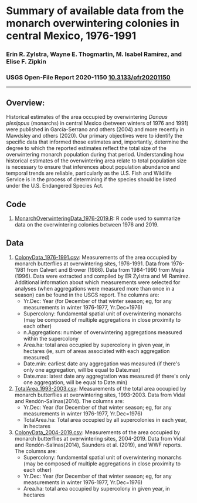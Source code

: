 # Summary of available data from the monarch overwintering colonies in central Mexico, 1976-1991

### Erin R. Zylstra, Wayne E. Thogmartin, M. Isabel Ramírez, and Elise F. Zipkin

### USGS Open-File Report 2020-1150 [10.3133/ofr20201150]( https://doi.org/10.3133/ofr20201150)
_______________________________________________________________________________________________________________________________________

## Overview:
Historical estimates of the area occupied by overwintering *Danaus plexippus* (monarchs) in central Mexico (between winters of 1976 and 1991) were published in García-Serrano and others (2004) and more recently in Mawdsley and others (2020). Our primary objectives were to identify the specific data that informed those estimates and, importantly, determine the degree to which the reported estimates reflect the total size of the overwintering monarch population during that period. Understanding how historical estimates of the overwintering area relate to total population size is necessary to ensure that inferences about population abundance and temporal trends are reliable, particularly as the U.S. Fish and Wildlife Service is in the process of determining if the species should be listed under the U.S. Endangered Species Act.
## Code 
1. [MonarchOverwinteringData_1976-2019.R]( MonarchOverwinteringData_1976-2019.R): R code used to summarize data on the overwintering colonies between 1976 and 2019. 

## Data
1. [ColonyData_1976-1991.csv]( ColonyData_1976-1991.csv): Measurements of the area occupied by monarch butterflies at overwintering sites, 1976-1991. Data from 1976-1981 from Calvert and Brower (1986). Data from 1984-1990 from Mejía (1996). Data were extracted and compiled by ER Zylstra and MI Ramirez. Additional information about which measurements were selected for analyses (when aggregations were measured more than once in a season) can be found in the USGS report. The columns are:
    - Yr.Dec: Year (for December of that winter season; eg, for any measurements in winter 1976-1977, Yr.Dec=1976)
    - Supercolony: fundamental spatial unit of overwintering monarchs (may be composed of multiple aggregations in close proximity to each other)
    - n.Aggregations: number of overwintering aggregations measured within the supercolony
    - Area.ha: total area occupied by supercolony in given year, in hectares (ie, sum of areas associated with each aggregation measured)
    - Date.min: earliest date any aggregation was measured (if there's only one aggregation, will be equal to Date.max)
    - Date.max: latest date any aggregtation was measured (if there's only one aggregation, will be equal to Date.min)
2. [TotalArea_1993-2003.csv]( TotalArea_1993-2003.csv): Measurements of the total area occupied by monarch butterflies at overwintering sites, 1993-2003. Data from Vidal and Rendón-Salinas(2014). The columns are:
    - Yr.Dec: Year (for December of that winter season; eg, for any measurements in winter 1976-1977, Yr.Dec=1976)
    - TotalArea.ha: Total area occupied by all supercolonies in each year, in hectares
3. [ColonyData_2004-2019.csv]( ColonyData_2004-2019.csv): Measurements of the area occupied by monarch butterflies at overwintering sites, 2004-2019. Data from Vidal and Rendón-Salinas(2014), Saunders et al. (2019), and WWF reports. The columns are:
    - Supercolony: fundamental spatial unit of overwintering monarchs (may be composed of multiple aggregations in close proximity to each other)
    - Yr.Dec: Year (for December of that winter season; eg, for any measurements in winter 1976-1977, Yr.Dec=1976)
    - Area.ha: total area occupied by supercolony in given year, in hectares
